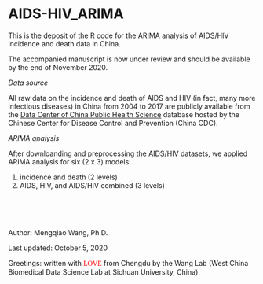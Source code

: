 # AIDS-HIV_ARIMA
This is the deposit of the R code for the ARIMA analysis of AIDS/HIV incidence and death data in China.

The accompanied manuscript is now under review and should be available by the end of November 2020.
<br/>

*Data source*

All raw data on the incidence and death of AIDS and HIV (in fact, many more infectious diseases) in China from 2004 to 2017 are publicly available from the [Data Center of China Public Health Science](http://www.phsciencedata.cn/Share/en/) database hosted by the Chinese Center for Disease Control and Prevention (China CDC). 
<br/>

*ARIMA analysis*

After downloanding and preprocessing the AIDS/HIV datasets, we applied ARIMA analysis for six (2 x 3) models:
1. incidence and death (2 levels)
2. AIDS, HIV, and AIDS/HIV combined (3 levels)

<br/><br/><br/>

Author: Mengqiao Wang, Ph.D.

Last updated: October 5, 2020

Greetings: written with <span style="font-family: Papyrus; color: red;">LOVE</span> from Chengdu by the Wang Lab (West China Biomedical Data Science Lab at Sichuan University, China). 
